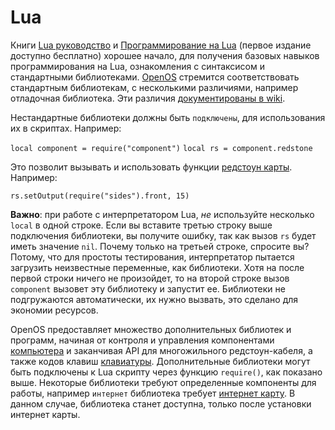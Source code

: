 # Lua 

Книги [Lua руководство](http://www.lua.org/manual/5.2/manual.html) и [Программирование на Lua](http://www.lua.org/pil/) (первое издание доступно бесплатно) хорошее начало, для получения базовых навыков программирования на Lua, ознакомления с синтаксисом и стандартными библиотеками. [OpenOS](openOS.md) стремится соответствовать стандартным библиотекам, с несколькими различиями, например отладочная библиотека. Эти различия [документированы в wiki](http://ocdoc.cil.li/api:non-standard-lua-libs).

Нестандартные библиотеки должны быть `подключены`, для использования их в скриптах. Например:

`local component = require("component")`
`local rs = component.redstone`

Это позволит вызывать и использовать функции [редстоун карты](../item/redstoneCard1.md). Например:

`rs.setOutput(require("sides").front, 15)`

**Важно**: при работе с интерпретатором Lua, *не* используйте несколько `local` в одной строке. Если вы вставите третью строку выше подключения библиотеки, вы получите ошибку, так как вызов `rs` будет иметь значение `nil`. Почему только на третьей строке, спросите вы? Потому, что для простоты тестирования, интерпретатор пытается загрузить неизвестные переменные, как библиотеки. Хотя на после первой строки ничего не произойдет, то на второй строке вызов `component` вызовет эту библиотеку и запустит ее. Библиотеки не подгружаются автоматически, их нужно вызвать, это сделано для экономии ресурсов.

OpenOS предоставляет множество дополнительных библиотек и программ, начиная от контроля и управления компонентами [компьютера](computer.md) и заканчивая API для многожильного редстоун-кабеля, а также кодов клавиш [клавиатуры](../block/keyboard.md). Дополнительные библиотеки могут быть подключены к Lua скрипту через функцию `require()`, как показано выше. Некоторые библиотеки требуют определенные компоненты для работы, например `интернет` библиотека требует [интернет карту](../item/internetCard.md). В данном случае, библиотека станет доступна, только после установки интернет карты.
